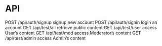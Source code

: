 # API
POST /api/auth/signup	signup new account
POST /api/auth/signin	login an account
GET	 /api/test/all	    retrieve public content
GET	 /api/test/user	    access User’s content
GET  /api/test/mod	    access Moderator’s content
GET	 /api/test/admin	access Admin’s content
